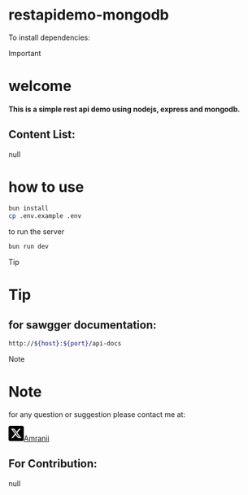 # restapidemo-mongodb

To install dependencies:
>[!IMPORTANT]
> # welcome 
> #### This is a simple rest api demo using nodejs, express and mongodb.
> ## Content List: 
> null

# how to use 
```bash
bun install
cp .env.example .env
```

to run the server
    
```bash
bun run dev 
```
> [!TIP]
> # Tip
> ## for sawgger documentation:
``` bash 
http://${host}:${port}/api-docs 
```


> [!NOTE]
> # Note
> for any question or suggestion please contact me at:
> 
> [<svg xmlns="http://www.w3.org/2000/svg" width="30" height="30" fill="none" viewBox="0 0 512 512" id="twitter"><g clip-path="url(#clip0_84_15697)"><rect width="512" height="512" fill="#000" rx="60"></rect><path fill="#fff" d="M355.904 100H408.832L293.2 232.16L429.232 412H322.72L239.296 302.928L143.84 412H90.8805L214.56 270.64L84.0645 100H193.28L268.688 199.696L355.904 100ZM337.328 380.32H366.656L177.344 130.016H145.872L337.328 380.32Z"></path></g><defs><clipPath id="clip0_84_15697"><rect width="512" height="512" fill="#fff"></rect></clipPath></defs></svg>Amranii](https://twitter.com/Amr4nii)
> ## For Contribution:
> null